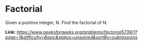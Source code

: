 # Factorial
Given a positive integer, N. Find the factorial of N.

**Link:** _https://www.geeksforgeeks.org/problems/factorial5739/1?page=1&difficulty=Basic&status=unsolved&sortBy=submissions_

